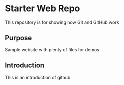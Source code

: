 # Starter Web Repo

This repository is for showing how Git and GitHub work

## Purpose

Sample website with plenty of files for demos

## Introduction

This is an introduction of github